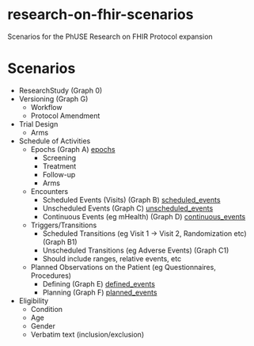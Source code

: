 # research-on-fhir-scenarios
Scenarios for the PhUSE Research on FHIR Protocol expansion

# Scenarios 
* ResearchStudy (Graph 0)
* Versioning (Graph G)
    * Workflow
    * Protocol Amendment
* Trial Design
    * Arms
* Schedule of Activities
    * Epochs (Graph A) [epochs](./graph_a/epochs.json)
        * Screening
        * Treatment
        * Follow-up
        * Arms
    * Encounters
        * Scheduled Events (Visits) (Graph B) [scheduled_events](./graph_b/scheduled_events.json)
        * Unscheduled Events (Graph C) [unscheduled_events](./graph_c/unscheduled_events.json)
        * Continuous Events (eg mHealth) (Graph D) [continuous_events](./graph_c/continuous_events.json)
    * Triggers/Transitions
        * Scheduled Transitions (eg Visit 1 → Visit 2, Randomization etc) (Graph B1)
        * Unscheduled Transitions (eg Adverse Events) (Graph C1)
        * Should include ranges, relative events, etc
    * Planned Observations on the Patient (eg Questionnaires, Procedures)
        * Defining (Graph E) [defined_events](./graph_e/defined_events.json)
        * Planning (Graph F) [planned_events](./graph_f/planned_events.json)
* Eligibility
    * Condition
    * Age
    * Gender
    * Verbatim text (inclusion/exclusion)


